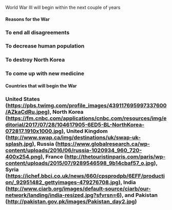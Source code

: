 World War III will begin within the next couple of years

#### Reasons for the War
### To end all disagreements
### To decrease human population
### To destroy **North Korea**
### To come up with new medicine


#### Countries that will begin the War
### United States (https://pbs.twimg.com/profile_images/439117695997337600/AZkaCdRu.jpeg), North Korea (https://fm.cnbc.com/applications/cnbc.com/resources/img/editorial/2017/07/28/104617905-6ED5-BL-NorthKorea-072817.1910x1000.jpg), United Kingdom (http://www.swap.ca/img/destinations/uk/swap-uk-splash.jpg), Russia (https://www.globalresearch.ca/wp-content/uploads/2016/06/russia-1020934_960_720-400x254.png), France (http://thetouristinparis.com/paris/wp-content/uploads/2015/07/9289546598_9b14cbaf57_o.jpg), Syria (https://ichef.bbci.co.uk/news/660/cpsprodpb/6EFF/production/_92951482_gettyimages-479276708.jpg), India (http://www.ciarb.org/images/default-source/ciarb/our-network/landing/india-resized.jpg?sfvrsn=6), and Pakistan (http://pakistan.gov.pk/images/Pakistan_day2.jpg)
